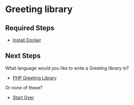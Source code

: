 # Greeting library

## Required Steps

- [Install Docker](/install-docker.md)

## Next Steps

What language would you like to write a Greeting library in?

- [PHP Greeting Library](/languages/php/greeting.md)

Or none of these?

- [Start Over](/README.md)
